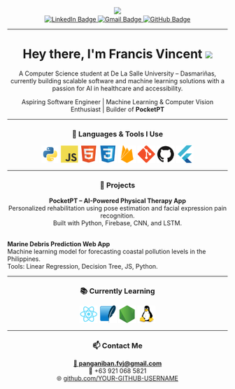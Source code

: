 <div id="header" align="center">
  <img src="https://media.giphy.com/media/v1.Y2lkPTc5MGI3NjExYTEyNzI5ZGFmY2Y4NDQ2ZDNmYWM0OTg5OTJmZTgwZWVjMjUyM2MyYSZlcD12MV9pbnRlcm5hbF9naWZzX2dpZklkJmN0PXM/mQVGgQvPdjYc45XAXo/giphy.gif" width="200"/>
</div>

<div id="badges" align="center">
  <a href="https://www.linkedin.com/in/francis-vincent-panganiban-22b46633b">
    <img src="https://img.shields.io/badge/LinkedIn-blue?style=for-the-badge&logo=linkedin&logoColor=white" alt="LinkedIn Badge"/>
  </a>
  <a href="mailto:panganiban.fvj@gmail.com">
    <img src="https://img.shields.io/badge/Gmail-red?style=for-the-badge&logo=gmail&logoColor=white" alt="Gmail Badge"/>
  </a>
  <a href="https://github.com/vversio">
    <img src="https://img.shields.io/badge/GitHub-black?style=for-the-badge&logo=github&logoColor=white" alt="GitHub Badge"/>
  </a>
</div>

---

<h1 align="center">
  Hey there, I'm Francis Vincent
  <img src="https://media.giphy.com/media/hvRJCLFzcasrR4ia7z/giphy.gif" width="30px"/>
</h1>

<p align="center"> 
  A Computer Science student at De La Salle University – Dasmariñas, currently building scalable software and machine learning solutions with a passion for AI in healthcare and accessibility.
</p>

<p align='center'>
  Aspiring Software Engineer | Machine Learning & Computer Vision Enthusiast | Builder of <strong>PocketPT</strong>
</p>

---

<h3 align="center">
  🔧 Languages & Tools I Use
</h3>

<p align="center">
  <img src="https://raw.githubusercontent.com/devicons/devicon/master/icons/python/python-original.svg" alt="Python" width="40" height="40"/>
  <img src="https://raw.githubusercontent.com/devicons/devicon/master/icons/javascript/javascript-original.svg" alt="JavaScript" width="40" height="40"/>
  <img src="https://raw.githubusercontent.com/devicons/devicon/master/icons/html5/html5-original.svg" alt="HTML5" width="40" height="40"/>
  <img src="https://raw.githubusercontent.com/devicons/devicon/master/icons/css3/css3-original.svg" alt="CSS3" width="40" height="40"/>
  <img src="https://raw.githubusercontent.com/devicons/devicon/master/icons/firebase/firebase-plain.svg" alt="Firebase" width="40" height="40"/>
  <img src="https://raw.githubusercontent.com/devicons/devicon/master/icons/git/git-original.svg" alt="Git" width="40" height="40"/>
  <img src="https://raw.githubusercontent.com/devicons/devicon/master/icons/github/github-original.svg" alt="GitHub" width="40" height="40"/>
  <img src="https://raw.githubusercontent.com/devicons/devicon/master/icons/flutter/flutter-original.svg" alt="Flutter" width="40" height="40"/>
</p>

---

<h3 align="center">
  🧠 Projects
</h3>

<p align="center">
  <strong>PocketPT – AI-Powered Physical Therapy App</strong><br/>
  Personalized rehabilitation using pose estimation and facial expression pain recognition.<br/>
  Built with Python, Firebase, CNN, and LSTM.<br/><br/>

  <strong>Marine Debris Prediction Web App</strong><br/>
  Machine learning model for forecasting coastal pollution levels in the Philippines.<br/>
  Tools: Linear Regression, Decision Tree, JS, Python.
</p>

---

<h3 align="center">
  📚 Currently Learning
</h3>

<p align="center">
  <img src="https://raw.githubusercontent.com/devicons/devicon/master/icons/react/react-original.svg" alt="React" width="40" height="40"/>
  <img src="https://raw.githubusercontent.com/devicons/devicon/master/icons/sqlite/sqlite-original.svg" alt="SQL" width="40" height="40"/>
  <img src="https://raw.githubusercontent.com/devicons/devicon/master/icons/nodejs/nodejs-original.svg" alt="NodeJS" width="40" height="40"/>
  <img src="https://raw.githubusercontent.com/devicons/devicon/master/icons/linux/linux-original.svg" alt="Linux" width="40" height="40"/>
</p>

---

<h3 align="center">
  📫 Contact Me
</h3>

<p align="center">
  <a href="mailto:panganiban.fvj@gmail.com"><strong>📧 panganiban.fvj@gmail.com</strong></a><br/>
  📱 +63 921 068 5821<br/>
  🌐 <a href="https://github.com/YOUR-GITHUB-USERNAME">github.com/YOUR-GITHUB-USERNAME</a>
</p>
